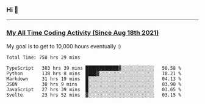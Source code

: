 ### Hi 🙂

---

### <a href="https://wakatime.com/@Eroxl">My All Time Coding Activity (Since Aug 18th 2021)</a>
My goal is to get to 10,000 hours eventually :)
<!--START_SECTION:waka-->

```text
Total Time: 758 hrs 29 mins

TypeScript   383 hrs 39 mins ████████████▓░░░░░░░░░░░░   50.58 %
Python       138 hrs 8 mins  ████▓░░░░░░░░░░░░░░░░░░░░   18.21 %
Markdown     31 hrs 19 mins  █░░░░░░░░░░░░░░░░░░░░░░░░   04.13 %
JSON         30 hrs 9 mins   █░░░░░░░░░░░░░░░░░░░░░░░░   03.98 %
JavaScript   27 hrs 39 mins  █░░░░░░░░░░░░░░░░░░░░░░░░   03.65 %
Svelte       23 hrs 52 mins  ▓░░░░░░░░░░░░░░░░░░░░░░░░   03.15 %
```

<!--END_SECTION:waka-->
